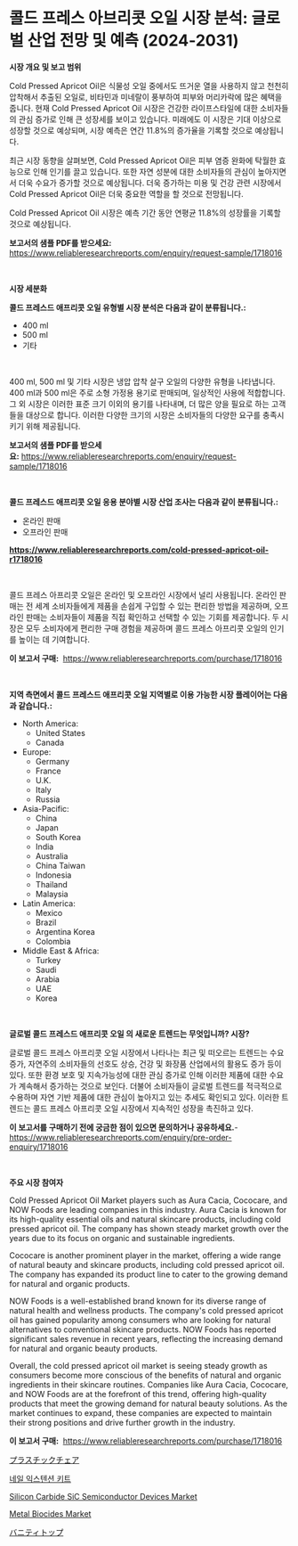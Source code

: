 <p><h1>콜드 프레스 아브리콧 오일 시장 분석: 글로벌 산업 전망 및 예측 (2024-2031)</h1></p><p><strong>시장 개요 및 보고 범위</strong></p>
<p><p>Cold Pressed Apricot Oil은 식물성 오일 중에서도 뜨거운 열을 사용하지 않고 천천히 압착해서 추출된 오일로, 비타민과 미네랄이 풍부하여 피부와 머리카락에 많은 혜택을 줍니다. 현재 Cold Pressed Apricot Oil 시장은 건강한 라이프스타일에 대한 소비자들의 관심 증가로 인해 큰 성장세를 보이고 있습니다. 미래에도 이 시장은 기대 이상으로 성장할 것으로 예상되며, 시장 예측은 연간 11.8%의 증가율을 기록할 것으로 예상됩니다. </p><p>최근 시장 동향을 살펴보면, Cold Pressed Apricot Oil은 피부 염증 완화에 탁월한 효능으로 인해 인기를 끌고 있습니다. 또한 자연 성분에 대한 소비자들의 관심이 높아지면서 더욱 수요가 증가할 것으로 예상됩니다. 더욱 증가하는 미용 및 건강 관련 시장에서 Cold Pressed Apricot Oil은 더욱 중요한 역할을 할 것으로 전망됩니다. </p><p>Cold Pressed Apricot Oil 시장은 예측 기간 동안 연평균 11.8%의 성장률을 기록할 것으로 예상됩니다.</p></p>
<p><strong>보고서의 샘플 PDF를 받으세요:</strong> <a href="https://www.reliableresearchreports.com/enquiry/request-sample/1718016">https://www.reliableresearchreports.com/enquiry/request-sample/1718016</a></p>
<p>&nbsp;</p>
<p><strong>시장 세분화</strong></p>
<p><strong>콜드 프레스드 애프리콧 오일 유형별 시장 분석은 다음과 같이 분류됩니다.:</strong></p>
<p><ul><li>400 ml</li><li>500 ml</li><li>기타</li></ul></p>
<p>&nbsp;</p>
<p><p>400 ml, 500 ml 및 기타 시장은 냉압 압착 살구 오일의 다양한 유형을 나타냅니다. 400 ml과 500 ml은 주로 소형 가정용 용기로 판매되며, 일상적인 사용에 적합합니다. 그 외 시장은 이러한 표준 크기 이외의 용기를 나타내며, 더 많은 양을 필요로 하는 고객들을 대상으로 합니다. 이러한 다양한 크기의 시장은 소비자들의 다양한 요구를 충족시키기 위해 제공됩니다.</p></p>
<p><strong>보고서의 샘플 PDF를 받으세요:</strong>&nbsp;<a href="https://www.reliableresearchreports.com/enquiry/request-sample/1718016">https://www.reliableresearchreports.com/enquiry/request-sample/1718016</a></p>
<p>&nbsp;</p>
<p><strong> 콜드 프레스드 애프리콧 오일 응용 분야별 시장 산업 조사는 다음과 같이 분류됩니다.:</strong></p>
<p><ul><li>온라인 판매</li><li>오프라인 판매</li></ul></p>
<p><strong><a href="https://www.reliableresearchreports.com/cold-pressed-apricot-oil-r1718016">https://www.reliableresearchreports.com/cold-pressed-apricot-oil-r1718016</a></strong></p>
<p>&nbsp;</p>
<p><p>콜드 프레스 아프리콧 오일은 온라인 및 오프라인 시장에서 널리 사용됩니다. 온라인 판매는 전 세계 소비자들에게 제품을 손쉽게 구입할 수 있는 편리한 방법을 제공하며, 오프라인 판매는 소비자들이 제품을 직접 확인하고 선택할 수 있는 기회를 제공합니다. 두 시장은 모두 소비자에게 편리한 구매 경험을 제공하며 콜드 프레스 아프리콧 오일의 인기를 높이는 데 기여합니다.</p></p>
<p><strong>이 보고서 구매:</strong>&nbsp; <a href="https://www.reliableresearchreports.com/purchase/1718016">https://www.reliableresearchreports.com/purchase/1718016</a></p>
<p>&nbsp;</p>
<p><strong>지역 측면에서 콜드 프레스드 애프리콧 오일 지역별로 이용 가능한 시장 플레이어는 다음과 같습니다.:</strong></p>
<p><ul>
    <li>
        North America:
        <ul>
            <li>United States</li>
            <li>Canada</li>
        </ul>
    </li>
    <li>
        Europe:
        <ul>
            <li>Germany</li>
            <li>France</li>
            <li>U.K.</li>
            <li>Italy</li>
            <li>Russia</li>
        </ul>
    </li>
    <li>
        Asia-Pacific:
        <ul>
            <li>China</li>
            <li>Japan</li>
            <li>South Korea</li>
            <li>India</li>
            <li>Australia</li>
            <li>China Taiwan</li>
            <li>Indonesia</li>
            <li>Thailand</li>
            <li>Malaysia</li>
        </ul>
    </li>
    <li>
        Latin America:
        <ul>
            <li>Mexico</li>
            <li>Brazil</li>
            <li>Argentina Korea</li>
            <li>Colombia</li>
        </ul>
    </li>
    <li>
        Middle East & Africa:
        <ul>
            <li>Turkey</li>
            <li>Saudi</li>
            <li>Arabia</li>
            <li>UAE</li>
            <li>Korea</li>
        </ul>
    </li>
    </ul></p>
<p>&nbsp;</p>
<p><strong>글로벌 콜드 프레스드 애프리콧 오일 의 새로운 트렌드는 무엇입니까? 시장?</strong></p>
<p><p>글로벌 콜드 프레스 아프리콧 오일 시장에서 나타나는 최근 및 떠오르는 트렌드는 수요 증가, 자연주의 소비자들의 선호도 상승, 건강 및 화장품 산업에서의 활용도 증가 등이 있다. 또한 환경 보호 및 지속가능성에 대한 관심 증가로 인해 이러한 제품에 대한 수요가 계속해서 증가하는 것으로 보인다. 더불어 소비자들이 글로벌 트렌드를 적극적으로 수용하며 자연 기반 제품에 대한 관심이 높아지고 있는 추세도 확인되고 있다. 이러한 트렌드는 콜드 프레스 아프리콧 오일 시장에서 지속적인 성장을 촉진하고 있다.</p></p>
<p><strong>이 보고서를 구매하기 전에 궁금한 점이 있으면 문의하거나 공유하세요.</strong>- <a href="https://www.reliableresearchreports.com/enquiry/pre-order-enquiry/1718016">https://www.reliableresearchreports.com/enquiry/pre-order-enquiry/1718016</a></p>
<p>&nbsp;</p>
<p><strong>주요 시장 참여자</strong></p>
<p><p>Cold Pressed Apricot Oil Market players such as Aura Cacia, Cococare, and NOW Foods are leading companies in this industry. Aura Cacia is known for its high-quality essential oils and natural skincare products, including cold pressed apricot oil. The company has shown steady market growth over the years due to its focus on organic and sustainable ingredients.</p><p>Cococare is another prominent player in the market, offering a wide range of natural beauty and skincare products, including cold pressed apricot oil. The company has expanded its product line to cater to the growing demand for natural and organic products.</p><p>NOW Foods is a well-established brand known for its diverse range of natural health and wellness products. The company's cold pressed apricot oil has gained popularity among consumers who are looking for natural alternatives to conventional skincare products. NOW Foods has reported significant sales revenue in recent years, reflecting the increasing demand for natural and organic beauty products.</p><p>Overall, the cold pressed apricot oil market is seeing steady growth as consumers become more conscious of the benefits of natural and organic ingredients in their skincare routines. Companies like Aura Cacia, Cococare, and NOW Foods are at the forefront of this trend, offering high-quality products that meet the growing demand for natural beauty solutions. As the market continues to expand, these companies are expected to maintain their strong positions and drive further growth in the industry.</p></p>
<p><strong>이 보고서 구매:</strong>&nbsp;&nbsp;<a href="https://www.reliableresearchreports.com/purchase/1718016">https://www.reliableresearchreports.com/purchase/1718016</a></p>
<p><p><a href="https://github.com/ycmtqqhvk3273/Market-Research-Report-List-1/blob/main/696714527645.md">プラスチックチェア</a></p><p><a href="https://github.com/ZacharyScthmitt4465/Market-Research-Report-List-1/blob/main/545805625246.md">네일 익스텐션 키트</a></p><p><a href="https://flame-sidecar-702.notion.site/Analyzing-Silicon-Carbide-SiC-Semiconductor-Devices-Market-Global-Industry-Perspective-and-Forecast-aa72b8fc4c7f44b893b751e5c66ec636">Silicon Carbide SiC Semiconductor Devices Market</a></p><p><a href="https://issuu.com/reportprime-2/docs/metal-biocides-market-size-2030.pptx">Metal Biocides Market</a></p><p><a href="https://github.com/mathieurico66/Market-Research-Report-List-1/blob/main/979491327646.md">バニティトップ</a></p></p>